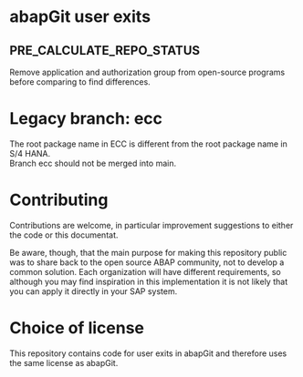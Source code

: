 # abapGit user exits

## PRE_CALCULATE_REPO_STATUS
Remove application and authorization group from open-source programs before comparing to find differences.

# Legacy branch: ecc
The root package name in ECC is different from the root package name in S/4 HANA.  
Branch ecc should not be merged into main.

# Contributing
Contributions are welcome, in particular improvement suggestions to either the code or this documentat.

Be aware, though, that the main purpose for making this repository public was to share back to the open source ABAP community, not to develop a common solution.
Each organization will have different requirements, so although you may find inspiration in this implementation it is not likely that you can apply it directly in your SAP system.

# Choice of license
This repository contains code for user exits in abapGit and therefore uses the same license as abapGit.
